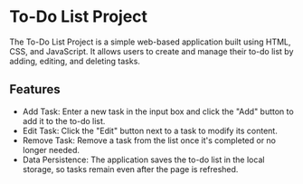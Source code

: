 # To-Do List Project

The To-Do List Project is a simple web-based application built using HTML, CSS, and JavaScript. It allows users to create and manage their to-do list by adding, editing, and deleting tasks.

## Features

- Add Task: Enter a new task in the input box and click the "Add" button to add it to the to-do list.
- Edit Task: Click the "Edit" button next to a task to modify its content.
- Remove Task: Remove a task from the list once it's completed or no longer needed.
- Data Persistence: The application saves the to-do list in the local storage, so tasks remain even after the page is refreshed.

